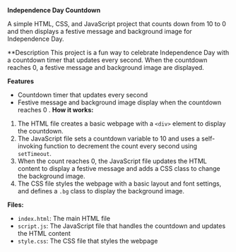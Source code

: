 **Independence Day Countdown**

A simple HTML, CSS, and JavaScript project that counts down from 10 to 0 and then displays a festive message and background image for Independence Day.

**Description
This project is a fun way to celebrate Independence Day with a countdown timer that updates every second. When the countdown reaches 0, a festive message and background image are displayed.


**Features**

* Countdown timer that updates every second
* Festive message and background image display when the countdown reaches 0
.
  **How it works:**

1. The HTML file creates a basic webpage with a `<div>` element to display the countdown.
2. The JavaScript file sets a countdown variable to 10 and uses a self-invoking function to decrement the count every second using `setTimeout`.
3. When the count reaches 0, the JavaScript file updates the HTML content to display a festive message and adds a CSS class to change the background image.
4. The CSS file styles the webpage with a basic layout and font settings, and defines a `.bg` class to display the background image.

**Files:**

* `index.html`: The main HTML file
* `script.js`: The JavaScript file that handles the countdown and updates the HTML content
* `style.css`: The CSS file that styles the webpage
